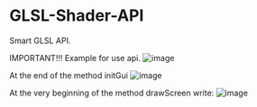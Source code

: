 # GLSL-Shader-API
Smart GLSL API.

IMPORTANT!!!
Example for use api.
![image](https://user-images.githubusercontent.com/100965140/161317749-4c1211a2-8819-491e-81cf-693854f1050c.png)

At the end of the method initGui
![image](https://user-images.githubusercontent.com/100965140/161317700-54dc22da-680a-44d3-98d1-d995b9d0c8ce.png)


At the very beginning of the method drawScreen write:
![image](https://user-images.githubusercontent.com/100965140/161317507-f81c46c2-55d2-4dab-8d6a-943e9a54e7b3.png)
 






